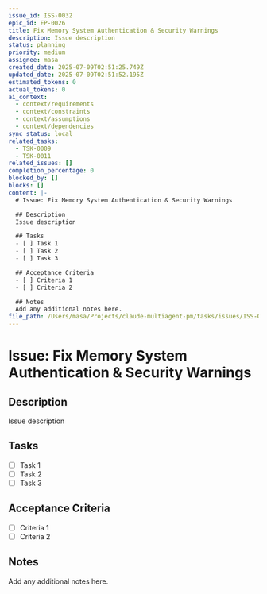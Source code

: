 ```yaml
---
issue_id: ISS-0032
epic_id: EP-0026
title: Fix Memory System Authentication & Security Warnings
description: Issue description
status: planning
priority: medium
assignee: masa
created_date: 2025-07-09T02:51:25.749Z
updated_date: 2025-07-09T02:51:52.195Z
estimated_tokens: 0
actual_tokens: 0
ai_context:
  - context/requirements
  - context/constraints
  - context/assumptions
  - context/dependencies
sync_status: local
related_tasks:
  - TSK-0009
  - TSK-0011
related_issues: []
completion_percentage: 0
blocked_by: []
blocks: []
content: |-
  # Issue: Fix Memory System Authentication & Security Warnings

  ## Description
  Issue description

  ## Tasks
  - [ ] Task 1
  - [ ] Task 2
  - [ ] Task 3

  ## Acceptance Criteria
  - [ ] Criteria 1
  - [ ] Criteria 2

  ## Notes
  Add any additional notes here.
file_path: /Users/masa/Projects/claude-multiagent-pm/tasks/issues/ISS-0032-fix-memory-system-authentication-security-warnings.md
---
```


# Issue: Fix Memory System Authentication & Security Warnings

## Description
Issue description

## Tasks
- [ ] Task 1
- [ ] Task 2
- [ ] Task 3

## Acceptance Criteria
- [ ] Criteria 1
- [ ] Criteria 2

## Notes
Add any additional notes here.
